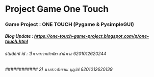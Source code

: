 # Project Game One Touch
### Game Project : ONE TOUCH (Pygame & PysimpleGUI)
##### Blog Update : https://one-touch-game-project.blogspot.com/p/one-touch.html
###### student id : 1)นางสาวหทัยพัชร ชำนินวล 6201012620244 
###### ############ 2) นางสาวนัทธมน บุญนิธิ  6201012620139
